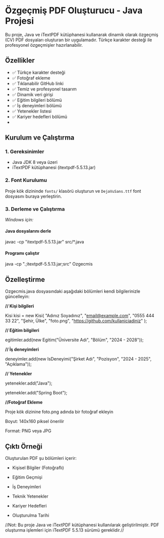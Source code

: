 # Özgeçmiş PDF Oluşturucu - Java Projesi

Bu proje, Java ve iTextPDF kütüphanesi kullanarak dinamik olarak özgeçmiş (CV) PDF dosyaları oluşturan bir uygulamadır. Türkçe karakter desteği ile profesyonel özgeçmişler hazırlanabilir.

## Özellikler
- ✅ Türkçe karakter desteği
- ✅ Fotoğraf ekleme
- ✅ Tıklanabilir GitHub linki
- ✅ Temiz ve profesyonel tasarım
- ✅ Dinamik veri girişi
- ✅ Eğitim bilgileri bölümü
- ✅ İş deneyimleri bölümü
- ✅ Yetenekler listesi
- ✅ Kariyer hedefleri bölümü
- 
## Kurulum ve Çalıştırma

### 1. Gereksinimler
- Java JDK 8 veya üzeri
- iTextPDF kütüphanesi (itextpdf-5.5.13.jar)

### 2. Font Kurulumu
Proje kök dizininde `fonts/` klasörü oluşturun ve `DejaVuSans.ttf` font dosyasını buraya yerleştirin.

### 3. Derleme ve Çalıştırma

*Windows için:*
#### Java dosyalarını derle
javac -cp "itextpdf-5.5.13.jar" src/*.java

#### Programı çalıştır
java -cp ".;itextpdf-5.5.13.jar;src" Ozgecmis

## Özelleştirme
Ozgecmis.java dosyasındaki aşağıdaki bölümleri kendi bilgilerinizle güncelleyin:

**// Kişi bilgileri**

Kisi kisi = new Kisi(
    "Adınız Soyadınız",
    "email@example.com",
    "0555 444 33 22",
    "Şehir, Ülke",
    "foto.png",
    "https://github.com/kullaniciadiniz"
);

**// Eğitim bilgileri**

egitimler.add(new Egitim("Üniversite Adı", "Bölüm", "2024 - 2028"));

**// İş deneyimleri**

deneyimler.add(new IsDeneyimi("Şirket Adı", "Pozisyon", "2024 - 2025", "Açıklama"));

**// Yetenekler**

yetenekler.add("Java");

yetenekler.add("Spring Boot");

**//Fotoğraf Ekleme**

Proje kök dizinine foto.png adında bir fotoğraf ekleyin

Boyut: 140x160 piksel önerilir

Format: PNG veya JPG

## Çıktı Örneği
 Oluşturulan PDF şu bölümleri içerir:

- Kişisel Bilgiler (Fotoğraflı)

- Eğitim Geçmişi

- İş Deneyimleri

- Teknik Yetenekler

- Kariyer Hedefleri

- Oluşturulma Tarihi

//Not: Bu proje Java ve iTextPDF kütüphanesi kullanılarak geliştirilmiştir. PDF oluşturma işlemleri için iTextPDF 5.5.13 sürümü gereklidir.//
